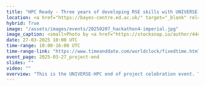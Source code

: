```yaml
---
title: "HPC Ready - Three years of developing RSE skills with UNIVERSE-HPC (tentative)"
location: <a href="https://bayes-centre.ed.ac.uk/" target="_blank" rel="noopener noreferer">Bayes Centre</a>, University of Edinburgh and Online
hybrid: True
image: "/assets/images/events/20250207_hackathon4-imperial.jpg"
image_caption: <small>Photo by <a href="https://stocksnap.io/author/4440">Negative Space</a> on <a href="https://stocksnap.io/photo/macbook-computer-6UHHE19YG7">Stocksnap</a></small>"
date: 27-03-2025 10:00 UTC
time-range: 10:00-16:00 UTC
time-range-link: "https://www.timeanddate.com/worldclock/fixedtime.html?msg=HPC+Ready+-+Three+years+of+developing+RSE+skills+with+UNIVERSE-HPC+%28tentative%29&iso=20250327T10&p1=1440&ah=6"
event_page: 2025-03-27_project-end
slides: ""
video: ""
overview: "This is the UNIVERSE-HPC end of project celebration event. This will be a great opportunity to network with people involved with the project and also the wider RSE and HPC community!<br/><a href=\"https://www.universe-hpc.ac.uk/events/code-of-conduct\" target=\"_blank\">Event code of conduct</a>"
---
```

